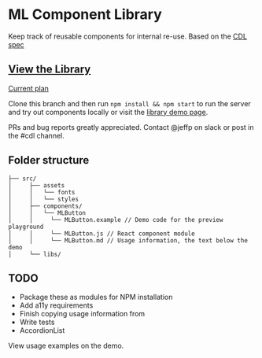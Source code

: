 # ML Component Library

Keep track of reusable components for internal re-use. Based on the [CDL spec](https://macmillanlearning.atlassian.net/wiki/display/CDL/)

## [View the Library](https://mlazul.github.io/ml-component-library/)

[Current plan](https://docs.google.com/a/holtzbrinck.com/document/d/1K2D3jMThpBflFlZ53kzR-cUaDHYDnXWu_97p_Uagygw/edit?usp=sharing)

Clone this branch and then run `npm install && npm start` to run the server and try out components locally or visit the [library demo page](https://mlazul.github.io/ml-component-library/).

PRs and bug reports greatly appreciated. Contact @jeffp on slack or post in the #cdl channel.

## Folder structure
```
├── src/
│     ├── assets
│     │   └── fonts
│     │   └── styles
│     ├── components/
│     │   └── MLButton
│     │     └── MLButton.example // Demo code for the preview playground
│     │     └── MLButton.js // React component module
│     │     └── MLButton.md // Usage information, the text below the demo
│     └── libs/
```

## TODO
* Package these as modules for NPM installation
* Add a11y requirements
* Finish copying usage information from
* Write tests
* AccordionList


View usage examples on the demo.